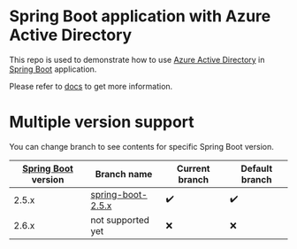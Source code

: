 # Spring Boot application with Azure Active Directory

This repo is used to demonstrate how to use [Azure Active Directory] in [Spring Boot] application.

Please refer to [docs] to get more information.

# Multiple version support

You can change branch to see contents for specific Spring Boot version.

| [Spring Boot] version | Branch name        | Current branch     | Default branch     |
| --------------------- | ------------------ | ------------------ | ------------------ | 
| 2.5.x                 |[spring-boot-2.5.x] | :heavy_check_mark: | :heavy_check_mark: |
| 2.6.x                 | not supported yet  | :x:                | :x:                |




[Azure Active Directory]: https://azure.microsoft.com/services/active-directory/
[Spring Boot]: https://spring.io/projects/spring-boot
[docs]: docs
[spring-boot-2.5.x]: https://github.com/Azure-Samples/spring-boot-application-with-azure-active-directory/tree/spring-boot-2.5.x